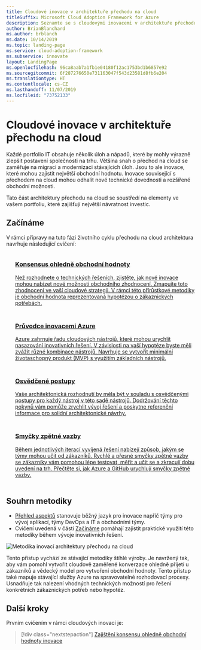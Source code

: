 ```yaml
---
title: Cloudové inovace v architektuře přechodu na cloud
titleSuffix: Microsoft Cloud Adoption Framework for Azure
description: Seznamte se s cloudovými inovacemi v architektuře přechodu na cloud.
author: BrianBlanchard
ms.author: brblanch
ms.date: 10/14/2019
ms.topic: landing-page
ms.service: cloud-adoption-framework
ms.subservice: innovate
layout: LandingPage
ms.openlocfilehash: 96ca8aab7a1fb1e04180f12ac1753bd1b6857e92
ms.sourcegitcommit: 6f287276650e731163047f543d23581d8fb6e204
ms.translationtype: HT
ms.contentlocale: cs-CZ
ms.lasthandoff: 11/07/2019
ms.locfileid: "73752133"
---
```

# <a name="cloud-innovation-in-the-cloud-adoption-framework"></a>Cloudové inovace v architektuře přechodu na cloud

Každé portfolio IT obsahuje několik úloh a nápadů, které by mohly výrazně zlepšit postavení společnosti na trhu. Většina snah o přechod na cloud se zaměřuje na migraci a modernizaci stávajících úloh. Jsou to ale inovace, které mohou zajistit největší obchodní hodnotu. Inovace související s přechodem na cloud mohou odhalit nové technické dovednosti a rozšířené obchodní možnosti.

Tato část architektury přechodu na cloud se soustředí na elementy ve vašem portfoliu, které zajišťují největší návratnost investic.

## <a name="get-started"></a>Začínáme

V rámci přípravy na tuto fázi životního cyklu přechodu na cloud architektura navrhuje následující cvičení:

<!-- markdownlint-disable MD033 -->

<ul class="panelContent cardsF">
    <li style="display: flex; flex-direction: column;">
        <a href="./business-value.md">
            <div class="cardSize">
                <div class="cardPadding" style="padding-bottom:10px;">
                    <div class="card" style="padding-bottom:10px;">
                        <div class="cardImageOuter">
                            <div class="cardImage">
                                <img alt="" src="../_images/icons/1.png" data-linktype="external">
                            </div>
                        </div>
                        <div class="cardText" style="padding-left:0px;">
                            <h3>Konsensus ohledně obchodní hodnoty</h3>
Než rozhodnete o technických řešeních, zjistěte, jak nové inovace mohou nabízet nové možnosti obchodního zhodnocení. Zmapujte toto zhodnocení ve vaší cloudové strategii. V rámci této přírůstkové metodiky je obchodní hodnota reprezentovaná hypotézou o zákaznických potřebách.
                        </div>
                    </div>
                </div>
            </div>
        </a>
    </li>
    <li style="display: flex; flex-direction: column;">
        <a href="./innovation-guide/index.md">
            <div class="cardSize">
                <div class="cardPadding" style="padding-bottom:10px;">
                    <div class="card" style="padding-bottom:10px;">
                        <div class="cardImageOuter">
                            <div class="cardImage">
                                <img alt="" src="../_images/icons/2.png" data-linktype="external">
                            </div>
                        </div>
                        <div class="cardText" style="padding-left:0px;">
                            <h3>Průvodce inovacemi Azure</h3>
Azure zahrnuje řadu cloudových nástrojů, které mohou urychlit nasazování inovativních řešení. V závislosti na vaší hypotéze byste měli zvážit různé kombinace nástrojů. Navrhuje se vytvořit minimální životaschopný produkt (MVP) s využitím základních nástrojů.
                        </div>
                    </div>
                </div>
            </div>
        </a>
    </li>
    <li style="display: flex; flex-direction: column;">
        <a href="./best-practices/index.md">
            <div class="cardSize">
                <div class="cardPadding" style="padding-bottom:10px;">
                    <div class="card" style="padding-bottom:10px;">
                        <div class="cardImageOuter">
                            <div class="cardImage">
                                <img alt="" src="../_images/icons/3.png" data-linktype="external">
                            </div>
                        </div>
                        <div class="cardText" style="padding-left:0px;">
                            <h3>Osvědčené postupy</h3>
Vaše architektonická rozhodnutí by měla být v souladu s osvědčenými postupy pro každý nástroj v této sadě nástrojů. Dodržování těchto pokynů vám pomůže zrychlit vývoj řešení a poskytne referenční informace pro solidní architektonické návrhy.
                        </div>
                    </div>
                </div>
            </div>
        </a>
    </li>
    <li style="display: flex; flex-direction: column;">
        <a href="./considerations/adoption.md">
            <div class="cardSize">
                <div class="cardPadding" style="padding-bottom:10px;">
                    <div class="card" style="padding-bottom:10px;">
                        <div class="cardImageOuter">
                            <div class="cardImage">
                                <img alt="" src="../_images/icons/4.png" data-linktype="external">
                            </div>
                        </div>
                        <div class="cardText" style="padding-left:0px;">
                            <h3>Smyčky zpětné vazby</h3>
Během jednotlivých iterací vyvíjená řešení nabízejí způsob, jakým se týmy mohou učit od zákazníků. Rychlé a přesné smyčky zpětné vazby se zákazníky vám pomohou lépe testovat, měřit a učit se a zkracují dobu uvedení na trh. Přečtěte si, jak Azure a GitHub urychlují smyčky zpětné vazby.
                        </div>
                    </div>
                </div>
            </div>
        </a>
    </li>
</ul>
<!-- markdownlint-enable MD033 -->

## <a name="methodology-summary"></a>Souhrn metodiky

- [Přehled aspektů](./considerations/index.md) stanovuje běžný jazyk pro inovace napříč týmy pro vývoj aplikací, týmy DevOps a IT a obchodními týmy.
- Cvičení uvedená v části [Začínáme](#get-started) pomáhají zajistit praktické využití této metodiky během vývoje inovativních řešení.

![Metodika inovací architektury přechodu na cloud](../_images/innovate/innovate-methodology.png)

Tento přístup vychází ze stávající metodiky štíhlé výroby. Je navržený tak, aby vám pomohl vytvořit cloudově zaměřené konverzace ohledně přijetí u zákazníků a vědecký model pro vytvoření obchodní hodnoty. Tento přístup také mapuje stávající služby Azure na spravovatelné rozhodovací procesy. Usnadňuje tak nalezení vhodných technických možností pro řešení konkrétních zákaznických potřeb nebo hypotéz.

## <a name="next-steps"></a>Další kroky

Prvním cvičením v rámci cloudových inovací je:
> [!div class="nextstepaction"]
> [Zajištění konsensu ohledně obchodní hodnoty inovace](./business-value.md)
